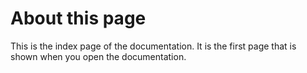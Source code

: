 # About this page

This is the index page of the documentation. It is the first page that is shown when you open the documentation.